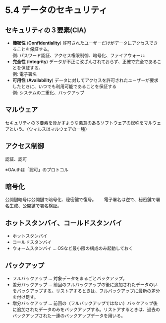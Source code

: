 # 5.4 データのセキュリティ

## セキュリティの３要素(CIA)

- <div><b>機密性</b> (<b>Confidentiality</b>) 許可されたユーザーだけがデータにアクセスできることを保証する。</div><div>例: パスワード認証、アクセス権限制御、暗号化、ファイアウォール</div>
- <div><b>完全性</b> (<b>Integrity</b>) データが不正に改ざんされておらず、正確で完全であることを保証する。</div><div>例: 電子署名</div>
- <div><b>可用性</b> (<b>Availability</b>) データに対してアクセスを許可されたユーザーが要求したときに、いつでも利用可能であることを保証する</div><div>例: システムの二重化、バックアップ</div>

## マルウェア

セキュリティの３要素を脅かすような悪意のあるソフトウェアの総称をマルウェアという。（ウィルスはマルウェアの一種）

## アクセス制御

認証、認可

※OAuthは「認可」のプロトコル

## 暗号化

公開鍵暗号は公開鍵で暗号化、秘密鍵で復号。　　
電子署名は逆で、秘密鍵で署名生成、公開鍵で署名検証。

## ホットスタンバイ、コールドスタンバイ

- ホットスタンバイ
- コールドスタンバイ
- ウォームスタンバイ ... OSなど最小限の構成のみ起動しておく

## バックアップ

- フルバックアップ ... 対象データをまるごとバックアップ。
- 差分バックアップ ... 前回のフルバックアップの後に追加されたデータのいをバックアップする。リストアするときは、フルバックアップに最新の差分を付け足す。
- 増分バックアップ ... 前回の（フルバックアップではない）バックアップ後に追加されたデータのみをバックアップする。リストアするときは、過去のバックアップされた一連のバックアップデータを用いる。

